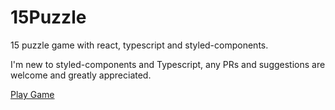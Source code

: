 # 15Puzzle

15 puzzle game with react, typescript and styled-components.

I'm new to styled-components and Typescript, any PRs and suggestions are welcome and greatly appreciated.

[Play Game](https://15puzzle.aliemir.now.sh)
